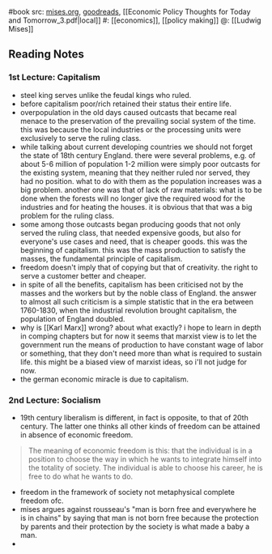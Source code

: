 #book 
src: [mises.org](https://mises.org/library/book/economic-policy-thoughts-today-and-tomorrow), [goodreads](https://www.goodreads.com/book/show/1822167.Economic_Policy), [[Economic Policy Thoughts for Today and Tomorrow_3.pdf|local]] 
#: [[economics]], [[policy making]] 
@: [[Ludwig Mises]] 

## Reading Notes
### 1st Lecture: Capitalism 
- steel king serves unlike the feudal kings who ruled.
- before capitalism poor/rich retained their status their entire life.
- overpopulation in the old days caused outcasts that became real menace to the preservation of the prevailing social system of the time. this was because the local industries or the processing units were exclusively to serve the ruling class.
- while talking about current developing countries we should not forget the state of 18th century England. there were several problems, e.g. of about 5-6 million of population 1-2 million were simply poor outcasts for the existing system, meaning that they neither ruled nor served, they had no position. what to do with them as the population increases was a big problem. another one was that of lack of raw materials: what is to be done when the forests will no longer give the required wood for the industries and for heating the houses. it is obvious that that was a big problem for the ruling class.
- some among those outcasts began producing goods that not only served the ruling class, that needed expensive goods, but also for everyone's use cases and need, that is cheaper goods. this was the beginning of capitalism. this was the mass production to satisfy the masses, the fundamental principle of capitalism.
- freedom doesn't imply that of copying but that of creativity. the right to serve a customer better and cheaper.
- in spite of all the benefits, capitalism has been criticised not by the masses and the workers but by the noble class of England. the answer to almost all such criticism is a simple statistic that in the era between 1760-1830, when the industrial revolution brought capitalism, the population of England doubled. 
- why is [[Karl Marx]] wrong? about what exactly? i hope to learn in depth in comping chapters but for now it seems that marxist view is to let the government run the means of production to have constant wage of labor or something, that they don't need more than what is required to sustain life. this might be a biased view of marxist ideas, so i'll not judge for now.
- the german economic miracle is due to capitalism. 

### 2nd Lecture: Socialism 
- 19th century liberalism is different, in fact is opposite, to that of 20th century. The latter one thinks all other kinds of freedom can be attained in absence of economic freedom.
> The meaning of economic freedom is this: that the individual is in a position to choose the way in which he wants to integrate himself into the totality of society. The individual is able to choose his career, he is free to do what he wants to do.
- freedom in the framework of society not metaphysical complete freedom ofc.
- mises argues against rousseau's "man is born free and everywhere he is in chains" by saying that man is not born free because the protection by parents and their protection by the society is what made a baby a man. 
- 